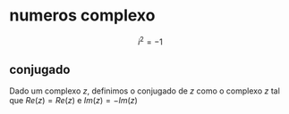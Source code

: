 # numeros complexo
$$i^2 =-1$$
## conjugado

Dado um complexo $z$, definimos o conjugado
de $z$ como o complexo $z$ tal que $Re (z) = Re(z)$ e $Im(z) =−Im(z)$

